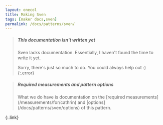 ```yaml
---
layout: onecol
title: Making Sven
tags: [maker docs,sven]
permalink: /docs/patterns/sven/
---
```


> <h5>This documentation isn't written yet</h5>
> Sven lacks documentation. Essentially, I haven't found the time to write it yet.
>
> Sorry, there's just so much to do. You could always help out :)
{:.error}

> <h5>Required measurements and pattern options</h5>
> What we do have is documentation on the [required measurements](/measurements/for/cathrin) and [options](/docs/patterns/sven/options) of this pattern.
{:.link}
